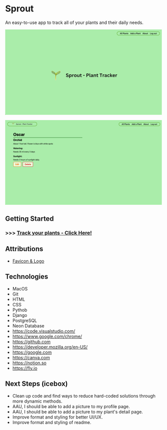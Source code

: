 # Sprout

An easy-to-use app to track all of your plants and their daily needs.


![Home Screen](https://github.com/llihwerd/sprout/blob/main/main_app/static/images/home_screen.png?raw=true)


![Plant Detail Page](https://github.com/llihwerd/sprout/blob/main/main_app/static/images/plant_details.png?raw=true)


## Getting Started

### >>> [Track your plants - Click Here!](https://sproutdrewhill.fly.dev/)

## Attributions

* [Favicon & Logo](https://www.shopgardenrepublic.com/blogs/blog/life-after-sprout-soil-types-plant-food-and-when-to-replant)


## Technologies

* MacOS
* Git
* HTML
* CSS
* Pythob
* Django
* PostgreSQL
* Neon Database
* https://code.visualstudio.com/
* https://www.google.com/chrome/
* https://github.com
* https://developer.mozilla.org/en-US/
* https://google.com
* https://canva.com
* https://notion.so
* https://fly.io


## Next Steps (icebox)

* Clean up code and find ways to reduce hard-coded solutions through more dynamic methods.
* AAU, I should be able to add a picture to my profile page.
* AAU, I should be able to add a picture to my plant's detail page.
* Improve format and styling for better UI/UX.
* Improve format and styling of readme.